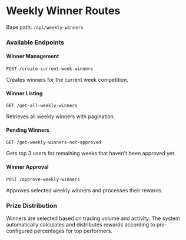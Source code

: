 # Weekly Winner Routes

Base path: `/api/weekly-winners`

### Available Endpoints

#### Winner Management

```http
POST /create-current-week-winners
```

Creates winners for the current week competition.

#### Winner Listing

```http
GET /get-all-weekly-winners
```

Retrieves all weekly winners with pagination.

#### Pending Winners

```http
GET /get-weekly-winners-not-approved
```

Gets top 3 users for remaining weeks that haven't been approved yet.

#### Winner Approval

```http
POST /approve-weekly-winners
```

Approves selected weekly winners and processes their rewards.

### Prize Distribution

Winners are selected based on trading volume and activity. The system automatically calculates and distributes rewards according to pre-configured percentages for top performers.
